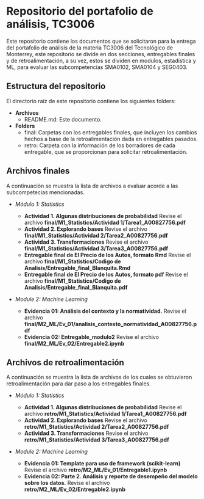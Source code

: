 # Repositorio del portafolio de análisis, TC3006
Este repositorio contiene los documentos que se solicitaron para la entrega del portafolio de análisis de la materia TC3006 del Tecnológico de Monterrey, este repositorio se divide en dos secciones, entregables finales y de retroalimentación, a su vez, estos se dividen en modulos, estadística y ML, para evaluar las subcompetencias SMA0102, SMA0104 y SEG0403.

## Estructura del repositorio
El directorio raíz de este repositorio contiene los siguientes folders:

* **Archivos**
  * README.md: Este documento.
* **Folders**
  * final: Carpetas con los entregables finales, que incluyen los cambios hechos a base de la retroalimentación dada en entregables pasados.
  * retro: Carpeta con la información de los borradores de cada entregable, que se proporcionan para solicitar retroalimentación.

## Archivos finales
A continuación se muestra la lista de archivos a evaluar acorde a las subcompetecias mencionadas.

* *Módulo 1: Statistics*
	* **Actividad 1. Algunas distribuciones de probabilidad** Revise el archivo **final/M1_Statistics/Actividad 1/Tarea1_A00827756.pdf**
	* **Actividad 2. Explorando bases** Revise el archivo **final/M1_Statistics/Actividad 2/Tarea2_A00827756.pdf**
	* **Actividad 3. Transformaciones** Revise el archivo **final/M1_Statistics/Actividad 3/Tarea3_A00827756.pdf**
    * **Entregable final de El Precio de los Autos, formato Rmd** Revise el archivo **final/M1_Statistics/Codigo de Analisis/Entregable_final_Blanquita.Rmd**
    * **Entregable final de El Precio de los Autos, formato pdf** Revise el archivo **final/M1_Statistics/Codigo de Analisis/Entregable_final_Blanquita.pdf**

* *Module 2: Machine Learning*
	* **Evidencia 01: Análisis del contexto y la normatividad.** Revise el archivo **final/M2_ML/Ev_01/analisis_contexto_normatividad_A00827756.pdf**
	* **Evidencia 02: Entregable_modulo2** Revise el archivo **final/M2_ML/Ev_02/Entregable2.ipynb**


## Archivos de retroalimentación
A continuación se muestra la lista de archivos de los cuales se obtuvieron retroalimentación para dar paso a los entregables finales.


* *Módulo 1: Statistics*
	* **Actividad 1. Algunas distribuciones de probabilidad** Revise el archivo **retro/M1_Statistics/Actividad 1/Tarea1_A00827756.pdf**
	* **Actividad 2. Explorando bases** Revise el archivo **retro/M1_Statistics/Actividad 2/Tarea2_A00827756.pdf**
	* **Actividad 3. Transformaciones** Revise el archivo **retro/M1_Statistics/Actividad 3/Tarea3_A00827756.pdf**


* *Module 2: Machine Learning*
	* **Evidencia 01: Template para uso de framework (scikit-learn)** Revise el archivo **retro/M2_ML/Ev_01/Entregable1.ipynb**
	* **Evidencia 02: Parte 2. Análisis y reporte de desempeño del modelo sobre los datos.** Revise el archivo **retro/M2_ML/Ev_02/Entregable2.ipynb**
